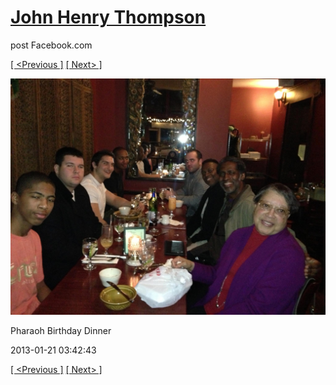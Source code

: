 # [John Henry Thompson](../README.md)
post Facebook.com

[[ <Previous ]](2013-01-27-3.md) [[ Next> ]](2013-01-13-1.md)

[![](../media/2013-01-21/Timeline-Photos-Pharaoh-Birthday-Dinner.jpg)](../README.md)

Pharaoh Birthday Dinner

2013-01-21 03:42:43

[[ <Previous ]](2013-01-27-3.md) [[ Next> ]](2013-01-13-1.md)